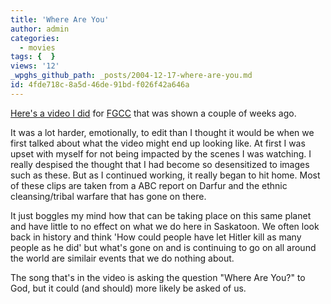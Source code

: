 ```yaml
---
title: 'Where Are You'
author: admin
categories:
  - movies
tags: {  }
views: '12'
_wpghs_github_path: _posts/2004-12-17-where-are-you.md
id: 4fde718c-8a5d-46de-91bd-f026f42a646a
---
```

<p><a href="http://homepage.mac.com/nothedge/Movies/iMovieTheater50.html">Here's a video I did</a> for <a href="http://www.forestgrovecc.com">FGCC</a> that was shown a couple of weeks ago.</p>
<p>It was a lot harder, emotionally, to edit than I thought it would be when we first talked about what the video might end up looking like.  At first I was upset with myself for not being impacted by the scenes I was watching.  I really despised the thought that I had become so desensitized to images such as these.  But as I continued working, it really began to hit home.  Most of these clips are taken from a ABC report on Darfur and the ethnic cleansing/tribal warfare that has gone on there.</p>
<p>It just boggles my mind how that can be taking place on this same planet and have little to no effect on what we do here in Saskatoon.  We often look back in history and think 'How could people have let Hitler kill as many people as he did' but what's gone on and is continuing to go on all around the world are similair events that we do nothing about.</p>
<p>The song that's in the video is asking the question "Where Are You?" to God, but it could (and should) more likely be asked of us.</p>
